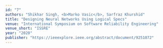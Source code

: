 ```yaml
---
id: "7"
authors: "Shikhar Singh, <b>Marko Vasic</b>, Sarfraz Khurshid"
title: "Designing Neural Networks Using Logical Specs"
venue: "International Symposium on Software Reliability Engineering"
venue_short: "ISSRE"
year: "2020"
publisher: "https://ieeexplore.ieee.org/abstract/document/9251072"
---
```

